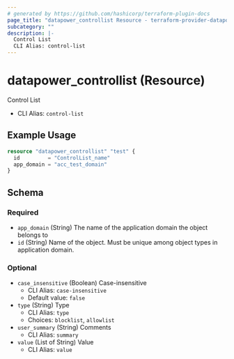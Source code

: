 ```yaml
---
# generated by https://github.com/hashicorp/terraform-plugin-docs
page_title: "datapower_controllist Resource - terraform-provider-datapower"
subcategory: ""
description: |-
  Control List
  CLI Alias: control-list
---
```


# datapower_controllist (Resource)

Control List
  - CLI Alias: `control-list`

## Example Usage

```terraform
resource "datapower_controllist" "test" {
  id         = "ControlList_name"
  app_domain = "acc_test_domain"
}
```

<!-- schema generated by tfplugindocs -->
## Schema

### Required

- `app_domain` (String) The name of the application domain the object belongs to
- `id` (String) Name of the object. Must be unique among object types in application domain.

### Optional

- `case_insensitive` (Boolean) Case-insensitive
  - CLI Alias: `case-insensitive`
  - Default value: `false`
- `type` (String) Type
  - CLI Alias: `type`
  - Choices: `blocklist`, `allowlist`
- `user_summary` (String) Comments
  - CLI Alias: `summary`
- `value` (List of String) Value
  - CLI Alias: `value`
